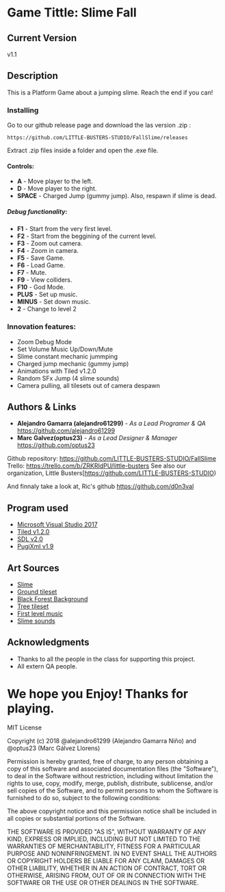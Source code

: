 ﻿# Game Tittle: Slime Fall

## Current Version
v1.1

## Description
This is a Platform Game about a jumping slime. Reach the end if you can!

### Installing
Go to our github release page and download the las version .zip : 

```
https://github.com/LITTLE-BUSTERS-STUDIO/FallSlime/releases
```
Extract .zip files inside a folder and open the .exe file.

#### Controls:
* **A** - Move player to the left.
* **D** - Move player to the right.
* **SPACE** - Charged Jump (gummy jump). Also, respawn if slime is dead.

##### Debug functionality:
* **F1** - Start from the very first level.
* **F2** - Start from the beggining of the current level.
* **F3** - Zoom out camera.
* **F4** - Zoom in camera.
* **F5** - Save Game.
* **F6** - Load Game.
* **F7** - Mute.
* **F9** - View colliders.
* **F10** - God Mode.
* **PLUS** - Set up music.
* **MINUS** - Set down music.
* **2** - Change to level 2

### Innovation features:
* Zoom Debug Mode
* Set Volume Music Up/Down/Mute
* Slime constant mechanic jummping
* Charged jump mechanic (gummy jump)
* Animations with Tiled v1.2.0
* Random SFx Jump (4 slime sounds)
* Camera pulling, all tilesets out of camera despawn 


## Authors & Links
* **Alejandro Gamarra (alejandro61299)** - *As a Lead Programer & QA* https://github.com/alejandro61299
* **Marc Galvez(optus23)** - *As a Lead Designer & Manager*  https://github.com/optus23

Github repository: https://github.com/LITTLE-BUSTERS-STUDIO/FallSlime
Trello: https://trello.com/b/ZRKRIdPU/little-busters
See also our organization, Little Busters[https://github.com/LITTLE-BUSTERS-STUDIO) 

And finnaly take a look at, Ric's github  https://github.com/d0n3val

## Program used
* [Microsoft Visual Studio 2017](https://visualstudio.microsoft.com/es/vs/)
* [Tiled v1.2.0](https://www.mapeditor.org/)
* [SDL v2.0](https://www.libsdl.org/license.php)
* [PugiXml v1.9 ](https://pugixml.org/license.html)

## Art Sources
* [Slime](https://www.reddit.com/r/PixelArt/comments/3crdjh/oc_animation_practice_bouncy_slime/)
* [Ground tileset](https://aamatniekss.itch.io/free-pixelart-platformer-tileset)
* [Black Forest Background](https://edermunizz.itch.io/free-pixel-art-forest)
* [Tree tileset](https://genchevblog.wordpress.com/)
* [First level music](https://www.youtube.com/watch?v=u94lVZa9xXU)
* [Slime sounds](http://soundbible.com/tags-mine.html)

## Acknowledgments
* Thanks to all the people in the class for supporting this project.
* All extern QA people.


# We hope you Enjoy! Thanks for playing.

MIT License

Copyright (c) 2018 @alejandro61299 (Alejandro Gamarra Niño) and @optus23 (Marc Gálvez Llorens)

Permission is hereby granted, free of charge, to any person obtaining a copy
of this software and associated documentation files (the "Software"), to deal
in the Software without restriction, including without limitation the rights
to use, copy, modify, merge, publish, distribute, sublicense, and/or sell
copies of the Software, and to permit persons to whom the Software is
furnished to do so, subject to the following conditions:

The above copyright notice and this permission notice shall be included in all
copies or substantial portions of the Software.

THE SOFTWARE IS PROVIDED "AS IS", WITHOUT WARRANTY OF ANY KIND, EXPRESS OR
IMPLIED, INCLUDING BUT NOT LIMITED TO THE WARRANTIES OF MERCHANTABILITY,
FITNESS FOR A PARTICULAR PURPOSE AND NONINFRINGEMENT. IN NO EVENT SHALL THE
AUTHORS OR COPYRIGHT HOLDERS BE LIABLE FOR ANY CLAIM, DAMAGES OR OTHER
LIABILITY, WHETHER IN AN ACTION OF CONTRACT, TORT OR OTHERWISE, ARISING FROM,
OUT OF OR IN CONNECTION WITH THE SOFTWARE OR THE USE OR OTHER DEALINGS IN THE
SOFTWARE.
